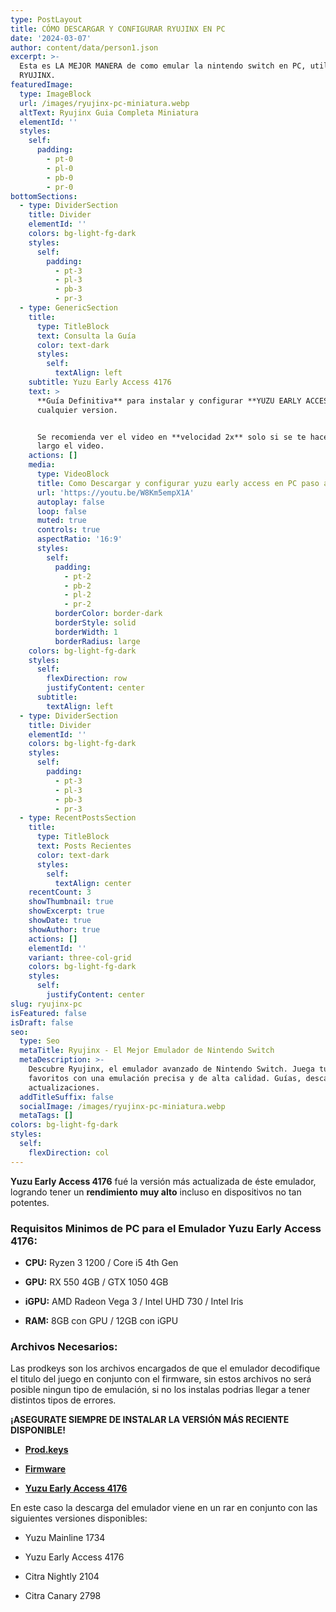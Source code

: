 ```yaml
---
type: PostLayout
title: CÓMO DESCARGAR Y CONFIGURAR RYUJINX EN PC
date: '2024-03-07'
author: content/data/person1.json
excerpt: >-
  Esta es LA MEJOR MANERA de como emular la nintendo switch en PC, utilizando
  RYUJINX.
featuredImage:
  type: ImageBlock
  url: /images/ryujinx-pc-miniatura.webp
  altText: Ryujinx Guia Completa Miniatura
  elementId: ''
  styles:
    self:
      padding:
        - pt-0
        - pl-0
        - pb-0
        - pr-0
bottomSections:
  - type: DividerSection
    title: Divider
    elementId: ''
    colors: bg-light-fg-dark
    styles:
      self:
        padding:
          - pt-3
          - pl-3
          - pb-3
          - pr-3
  - type: GenericSection
    title:
      type: TitleBlock
      text: Consulta la Guía
      color: text-dark
      styles:
        self:
          textAlign: left
    subtitle: Yuzu Early Access 4176
    text: >
      **Guía Definitiva** para instalar y configurar **YUZU EARLY ACCESS** en
      cualquier version.


      Se recomienda ver el video en **velocidad 2x** solo si se te hace muy
      largo el video.
    actions: []
    media:
      type: VideoBlock
      title: Como Descargar y configurar yuzu early access en PC paso a paso
      url: 'https://youtu.be/W8Km5empX1A'
      autoplay: false
      loop: false
      muted: true
      controls: true
      aspectRatio: '16:9'
      styles:
        self:
          padding:
            - pt-2
            - pb-2
            - pl-2
            - pr-2
          borderColor: border-dark
          borderStyle: solid
          borderWidth: 1
          borderRadius: large
    colors: bg-light-fg-dark
    styles:
      self:
        flexDirection: row
        justifyContent: center
      subtitle:
        textAlign: left
  - type: DividerSection
    title: Divider
    elementId: ''
    colors: bg-light-fg-dark
    styles:
      self:
        padding:
          - pt-3
          - pl-3
          - pb-3
          - pr-3
  - type: RecentPostsSection
    title:
      type: TitleBlock
      text: Posts Recientes
      color: text-dark
      styles:
        self:
          textAlign: center
    recentCount: 3
    showThumbnail: true
    showExcerpt: true
    showDate: true
    showAuthor: true
    actions: []
    elementId: ''
    variant: three-col-grid
    colors: bg-light-fg-dark
    styles:
      self:
        justifyContent: center
slug: ryujinx-pc
isFeatured: false
isDraft: false
seo:
  type: Seo
  metaTitle: Ryujinx - El Mejor Emulador de Nintendo Switch
  metaDescription: >-
    Descubre Ryujinx, el emulador avanzado de Nintendo Switch. Juega tus títulos
    favoritos con una emulación precisa y de alta calidad. Guías, descargas y
    actualizaciones.
  addTitleSuffix: false
  socialImage: /images/ryujinx-pc-miniatura.webp
  metaTags: []
colors: bg-light-fg-dark
styles:
  self:
    flexDirection: col
---
```

**Yuzu Early Access 4176** fué la versión más actualizada de éste emulador, logrando tener un **rendimiento** **muy alto** incluso en dispositivos no tan potentes.

### Requisitos Minimos de PC para el Emulador Yuzu Early Access 4176:

*   **CPU:** Ryzen 3 1200 / Core i5 4th Gen

*   **GPU:** RX 550 4GB / GTX 1050 4GB

*   **iGPU:** AMD Radeon Vega 3 / Intel UHD 730 / Intel Iris

*   **RAM:** 8GB con GPU / 12GB con iGPU

### Archivos Necesarios:

Las prodkeys son los archivos encargados de que el emulador decodifique el titulo del juego en conjunto con el firmware, sin estos archivos no será posible ningun tipo de emulación, si no los instalas podrias llegar a tener distintos tipos de errores.

**¡ASEGURATE SIEMPRE DE INSTALAR LA VERSIÓN MÁS RECIENTE DISPONIBLE!**

*   [**Prod.keys**](/prodkeys)

*   [**Firmware**](/firmwares)

*   [**Yuzu Early Access 4176**](https://bit.ly/3YCzUaM)

En este caso la descarga del emulador viene en un rar en conjunto con las siguientes versiones disponibles:

*   Yuzu Mainline 1734

*   Yuzu Early Access 4176

*   Citra Nightly 2104

*   Citra Canary 2798


